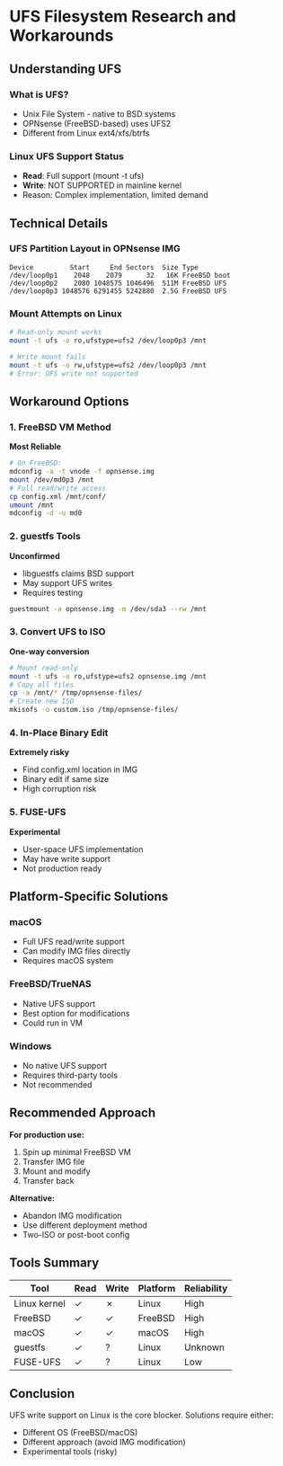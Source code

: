 # UFS Filesystem Research and Workarounds

## Understanding UFS

### What is UFS?
- Unix File System - native to BSD systems
- OPNsense (FreeBSD-based) uses UFS2
- Different from Linux ext4/xfs/btrfs

### Linux UFS Support Status
- **Read**: Full support (mount -t ufs)
- **Write**: NOT SUPPORTED in mainline kernel
- Reason: Complex implementation, limited demand

## Technical Details

### UFS Partition Layout in OPNsense IMG
```
Device         Start     End Sectors  Size Type
/dev/loop0p1    2048    2079      32   16K FreeBSD boot
/dev/loop0p2    2080 1048575 1046496  511M FreeBSD UFS
/dev/loop0p3 1048576 6291455 5242880  2.5G FreeBSD UFS
```

### Mount Attempts on Linux
```bash
# Read-only mount works
mount -t ufs -o ro,ufstype=ufs2 /dev/loop0p3 /mnt

# Write mount fails
mount -t ufs -o rw,ufstype=ufs2 /dev/loop0p3 /mnt
# Error: UFS write not supported
```

## Workaround Options

### 1. FreeBSD VM Method
**Most Reliable**
```bash
# On FreeBSD:
mdconfig -a -t vnode -f opnsense.img
mount /dev/md0p3 /mnt
# Full read/write access
cp config.xml /mnt/conf/
umount /mnt
mdconfig -d -u md0
```

### 2. guestfs Tools
**Unconfirmed**
- libguestfs claims BSD support
- May support UFS writes
- Requires testing
```bash
guestmount -a opnsense.img -m /dev/sda3 --rw /mnt
```

### 3. Convert UFS to ISO
**One-way conversion**
```bash
# Mount read-only
mount -t ufs -o ro,ufstype=ufs2 opnsense.img /mnt
# Copy all files
cp -a /mnt/* /tmp/opnsense-files/
# Create new ISO
mkisofs -o custom.iso /tmp/opnsense-files/
```

### 4. In-Place Binary Edit
**Extremely risky**
- Find config.xml location in IMG
- Binary edit if same size
- High corruption risk

### 5. FUSE-UFS
**Experimental**
- User-space UFS implementation
- May have write support
- Not production ready

## Platform-Specific Solutions

### macOS
- Full UFS read/write support
- Can modify IMG files directly
- Requires macOS system

### FreeBSD/TrueNAS
- Native UFS support
- Best option for modifications
- Could run in VM

### Windows
- No native UFS support
- Requires third-party tools
- Not recommended

## Recommended Approach

**For production use:**
1. Spin up minimal FreeBSD VM
2. Transfer IMG file
3. Mount and modify
4. Transfer back

**Alternative:**
- Abandon IMG modification
- Use different deployment method
- Two-ISO or post-boot config

## Tools Summary

| Tool | Read | Write | Platform | Reliability |
|------|------|-------|----------|-------------|
| Linux kernel | ✓ | ✗ | Linux | High |
| FreeBSD | ✓ | ✓ | FreeBSD | High |
| macOS | ✓ | ✓ | macOS | High |
| guestfs | ✓ | ? | Linux | Unknown |
| FUSE-UFS | ✓ | ? | Linux | Low |

## Conclusion
UFS write support on Linux is the core blocker. Solutions require either:
- Different OS (FreeBSD/macOS)
- Different approach (avoid IMG modification)
- Experimental tools (risky)